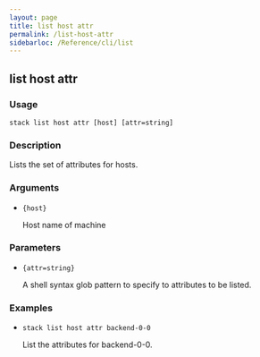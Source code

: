 ```yaml
---
layout: page
title: list host attr
permalink: /list-host-attr
sidebarloc: /Reference/cli/list
---
```


## list host attr

### Usage

`stack list host attr [host] [attr=string]`

### Description

Lists the set of attributes for hosts.

### Arguments

* `{host}`

   Host name of machine


### Parameters
* `{attr=string}`

   A shell syntax glob pattern to specify to attributes to
        be listed.

### Examples

* `stack list host attr backend-0-0`

   List the attributes for backend-0-0.



